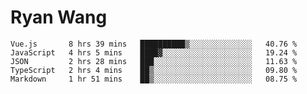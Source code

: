 # Ryan Wang

<!--START_SECTION:waka-->
```text
Vue.js       8 hrs 39 mins   ██████████▒░░░░░░░░░░░░░░   40.76 % 
JavaScript   4 hrs 5 mins    ████▓░░░░░░░░░░░░░░░░░░░░   19.24 % 
JSON         2 hrs 28 mins   ███░░░░░░░░░░░░░░░░░░░░░░   11.63 % 
TypeScript   2 hrs 4 mins    ██▒░░░░░░░░░░░░░░░░░░░░░░   09.80 % 
Markdown     1 hr 51 mins    ██▒░░░░░░░░░░░░░░░░░░░░░░   08.75 % 
```
<!--END_SECTION:waka-->
